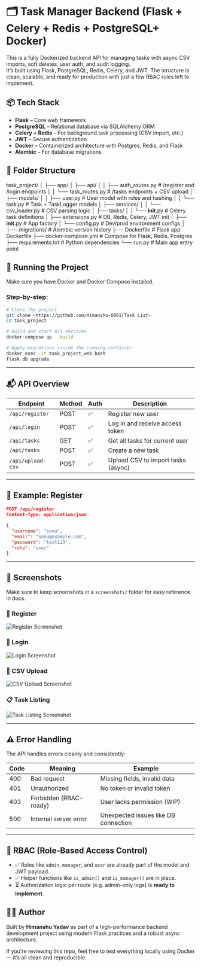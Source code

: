 
# 🗂️ Task Manager Backend (Flask + Celery + Redis + PostgreSQL+ Docker)

This is a fully Dockerized backend API for managing tasks with async CSV imports, soft deletes, user auth, and audit logging.  
It’s built using Flask, PostgreSQL, Redis, Celery, and JWT. The structure is clean, scalable, and ready for production with just a few RBAC rules left to implement.

## 📦 Tech Stack

- **Flask** – Core web framework
- **PostgreSQL** – Relational database via SQLAlchemy ORM
- **Celery + Redis** – For background task processing (CSV import, etc.)
- **JWT** – Secure authentication
- **Docker** – Containerized architecture with Postgres, Redis, and Flask
- **Alembic** – For database migrations

## 📁 Folder Structure

task_project/
│
├── app/
│   ├── api/
│   │   ├── auth_routes.py         # /register and /login endpoints
│   │   └── task_routes.py         # /tasks endpoints + CSV upload
│   ├── models/
│   │   ├── user.py                # User model with roles and hashing
│   │   └── task.py                # Task + TaskLogger models
│   ├── services/
│   │   └── csv_loader.py          # CSV parsing logic
│   ├── tasks/
│   │   └── __init__.py            # Celery task definitions
│   ├── extensions.py              # DB, Redis, Celery, JWT init
│   ├── __init__.py                # App factory
│   └── config.py                  # Dev/prod environment configs
│
├── migrations/                    # Alembic version history
├── Dockerfile                     # Flask app Dockerfile
├── docker-compose.yml             # Compose for Flask, Redis, Postgres
├── requirements.txt               # Python dependencies
└── run.py                         # Main app entry point



## 🔧 Running the Project

Make sure you have Docker and Docker Compose installed.

### Step-by-step:

```bash
# Clone the project
git clone <https://github.com/Himanshu-0801/Task_List>
cd task_project

# Build and start all services
docker-compose up --build

# Apply migrations inside the running container
docker exec -it task_project_web bash
flask db upgrade
```

---

## 📬 API Overview

| Endpoint               | Method | Auth | Description                        |
|------------------------|--------|------|------------------------------------|
| `/api/register`        | POST   | ✅   | Register new user                  |
| `/api/login`           | POST   | ✅   | Log in and receive access token    |
| `/api/tasks`           | GET    | ✅   | Get all tasks for current user     |
| `/api/tasks`           | POST   | ✅   | Create a new task                  |
| `/api/upload-csv`      | POST   | ✅   | Upload CSV to import tasks (async) |

---

## 🧪 Example: Register

```json
POST /api/register
Content-Type: application/json

{
  "username": "sonu",
  "email": "sonu@example.com",
  "password": "test123",
  "role": "user"
}
```

---

## 📸 Screenshots

Make sure to keep screenshots in a `screenshots/` folder for easy reference in docs.

### 🔐 Register
![Register Screenshot](task_project/Screenshots/Register_SS.png)

### 🔑 Login
![Login Screenshot](task_project/Screenshots/auth_login_SS.png)

### 🧾 CSV Upload
![CSV Upload Screenshot](task_project/Screenshots/csv_upload_SS.png)

### 📋 Task Listing
![Task Listing Screenshot](task_project/Screenshots/api-task_SS.png)

---

## ⚠️ Error Handling

The API handles errors cleanly and consistently:

| Code | Meaning                        | Example                                |
|------|--------------------------------|----------------------------------------|
| 400  | Bad request                    | Missing fields, invalid data           |
| 401  | Unauthorized                   | No token or invalid token              |
| 403  | Forbidden (RBAC-ready)         | User lacks permission (WIP)            |
| 500  | Internal server error          | Unexpected issues like DB connection   |

---

## 🔐 RBAC (Role-Based Access Control)

- ✅ Roles like `admin`, `manager`, and `user` are already part of the model and JWT payload.
- ✅ Helper functions like `is_admin()` and `is_manager()` are in place.
- ⏳ Authorization logic per route (e.g. admin-only logs) is **ready to implement**.


## 🙋‍♂️ Author

Built by **Himanshu Yadav** as part of a high-performance backend development project using modern Flask practices and a robust async architecture.

If you're reviewing this repo, feel free to test everything locally using Docker — it’s all clean and reproducible.

